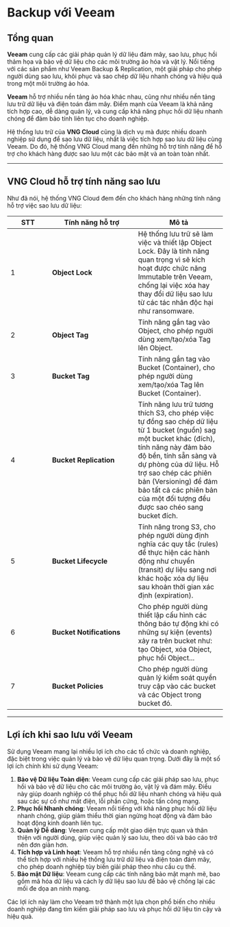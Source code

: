 # Backup với Veeam

## Tổng quan

**Veeam** cung cấp các giải pháp quản lý dữ liệu đám mây, sao lưu, phục hồi thảm họa và bảo vệ dữ liệu cho các môi trường ảo hóa và vật lý. Nổi tiếng với các sản phẩm như Veeam Backup & Replication, một giải pháp cho phép người dùng sao lưu, khôi phục và sao chép dữ liệu nhanh chóng và hiệu quả trong một môi trường ảo hóa.

**Veeam** hỗ trợ nhiều nền tảng ảo hóa khác nhau, cũng như nhiều nền tảng lưu trữ dữ liệu và điện toán đám mây. Điểm mạnh của Veeam là khả năng tích hợp cao, dễ dàng quản lý, và cung cấp khả năng phục hồi dữ liệu nhanh chóng để đảm bảo tính liên tục cho doanh nghiệp.

Hệ thống lưu trữ của **VNG Cloud** cũng là dịch vụ mà được nhiều doanh nghiệp sử dụng để sao lưu dữ liệu, nhất là việc tích hợp sao lưu dữ liệu cùng Veeam. Do đó, hệ thống VNG Cloud mang đến những hỗ trợ tính năng để hỗ trợ cho khách hàng được sao lưu một các bảo mật và an toàn toàn nhất.

***

## VNG Cloud hỗ trợ tính năng sao lưu

Như đã nói, hệ thống VNG Cloud đem đến cho khách hàng những tính năng hỗ trợ việc sao lưu dữ liệu:

<table><thead><tr><th width="81">STT</th><th width="185">Tính năng hỗ trợ</th><th>Mô tả</th></tr></thead><tbody><tr><td>1</td><td><strong>Object Lock</strong></td><td>Hệ thống lưu trữ sẽ làm việc và thiết lập Object Lock. Đây là  tính năng quan trọng vì sẽ kích hoạt được chức năng Immutable trên Veeam, chống lại việc xóa hay thay đổi dữ liệu sao lưu từ các tác nhân độc hại như ransomware.</td></tr><tr><td>2</td><td><strong>Object Tag</strong></td><td>Tính năng gắn tag vào Object, cho phép người dùng xem/tạo/xóa Tag lên Object.</td></tr><tr><td>3</td><td><strong>Bucket Tag</strong></td><td>Tính năng gắn tag vào Bucket (Container), cho phép người dùng xem/tạo/xóa Tag lên Bucket (Container).</td></tr><tr><td>4</td><td><strong>Bucket Replication</strong></td><td>Tính năng lưu trữ tương thích S3, cho phép việc tự đồng sao chép dữ liệu từ 1 bucket (nguồn) sag một bucket khác (đích), tính năng này đảm bảo độ bền, tính sẵn sàng và dự phòng của dữ liệu. Hỗ trợ sao chép các phiên bản (Versioning) để đảm bảo tất cả các phiên bản của một đối tượng đều được sao chéo sang bucket đích.</td></tr><tr><td>5</td><td><strong>Bucket Lifecycle</strong></td><td>Tính năng trong S3, cho phép người dùng định nghĩa các quy tắc (rules) để thực hiện các hành động như chuyển (transit) dự liệu sang nơi khác hoặc xóa dự liệu sau khoản thời gian xác định (expiration).</td></tr><tr><td>6</td><td><strong>Bucket Notifications</strong></td><td>Cho phép người dùng thiết lập cấu hình các thông báo tự động khi có những sự kiện (events) xảy ra trên bucket như: tạo Object, xóa Object, phục hồi Object...  </td></tr><tr><td>7</td><td><strong>Bucket Policies</strong></td><td>Cho phép người dùng quản lý kiểm soát quyền truy cập vào các bucket và các Object trong bucket đó. </td></tr></tbody></table>

***

## Lợi ích khi sao lưu với Veeam

Sử dụng Veeam mang lại nhiều lợi ích cho các tổ chức và doanh nghiệp, đặc biệt trong việc quản lý và bảo vệ dữ liệu quan trọng. Dưới đây là một số lợi ích chính khi sử dụng Veeam:

1. **Bảo vệ Dữ liệu Toàn diện**: Veeam cung cấp các giải pháp sao lưu, phục hồi và bảo vệ dữ liệu cho các môi trường ảo, vật lý và đám mây. Điều này giúp doanh nghiệp có thể phục hồi dữ liệu nhanh chóng và hiệu quả sau các sự cố như mất điện, lỗi phần cứng, hoặc tấn công mạng.
2. **Phục hồi Nhanh chóng**: Veeam nổi tiếng với khả năng phục hồi dữ liệu nhanh chóng, giúp giảm thiểu thời gian ngừng hoạt động và đảm bảo hoạt động kinh doanh liên tục.
3. **Quản lý Dễ dàng**: Veeam cung cấp một giao diện trực quan và thân thiện với người dùng, giúp việc quản lý sao lưu, theo dõi và báo cáo trở nên đơn giản hơn.
4. **Tích hợp và Linh hoạt**: Veeam hỗ trợ nhiều nền tảng công nghệ và có thể tích hợp với nhiều hệ thống lưu trữ dữ liệu và điện toán đám mây, cho phép doanh nghiệp tùy biến giải pháp theo nhu cầu cụ thể.
5. **Bảo mật Dữ liệu**: Veeam cung cấp các tính năng bảo mật mạnh mẽ, bao gồm mã hóa dữ liệu và cách ly dữ liệu sao lưu để bảo vệ chống lại các mối đe dọa an ninh mạng.

Các lợi ích này làm cho Veeam trở thành một lựa chọn phổ biến cho nhiều doanh nghiệp đang tìm kiếm giải pháp sao lưu và phục hồi dữ liệu tin cậy và hiệu quả.
